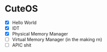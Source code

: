 # CuteOS
- [x] Hello World
- [x] IDT
- [x] Physical Memory Manager
- [ ] Virtual Memory Manager (in the making rn)
- [ ] APIC shit
